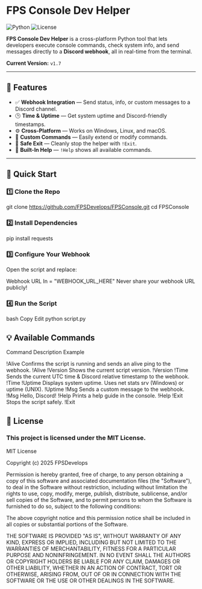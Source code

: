 # FPS Console Dev Helper

![Python](https://img.shields.io/badge/Python-3.x-blue.svg)
![License](https://img.shields.io/badge/License-MIT-green.svg)

**FPS Console Dev Helper** is a cross-platform Python tool that lets developers execute console commands, check system info, and send messages directly to a **Discord webhook**, all in real-time from the terminal.

**Current Version:** `v1.7`

---

## 📌 Features

- ✅ **Webhook Integration** — Send status, info, or custom messages to a Discord channel.
- 🕒 **Time & Uptime** — Get system uptime and Discord-friendly timestamps.
- ⚙️ **Cross-Platform** — Works on Windows, Linux, and macOS.
- 💬 **Custom Commands** — Easily extend or modify commands.
- 🛑 **Safe Exit** — Cleanly stop the helper with `!Exit`.
- 📖 **Built-In Help** — `!Help` shows all available commands.

---

## 🚀 Quick Start

### 1️⃣ Clone the Repo

git clone https://github.com/FPSDevelops/FPSConsole.git
cd FPSConsole

### 2️⃣ Install Dependencies

pip install requests

### 3️⃣ Configure Your Webhook

Open the script and replace:

Webhook URL In = "WEBHOOK_URL_HERE"
Never share your webhook URL publicly!

### 4️⃣ Run the Script
bash
Copy
Edit
python script.py

## 💡 Available Commands
Command	Description	Example

!Alive	Confirms the script is running and sends an alive ping to the webhook.	!Alive
!Version	Shows the current script version.	!Version
!Time	Sends the current UTC time & Discord relative timestamp to the webhook.	!Time
!Uptime	Displays system uptime. Uses net stats srv (Windows) or uptime (UNIX).	!Uptime
!Msg	Sends a custom message to the webhook.	!Msg Hello, Discord!
!Help	Prints a help guide in the console.	!Help
!Exit	Stops the script safely.	!Exit

## 📃 License
### This project is licensed under the MIT License.

MIT License

Copyright (c) 2025 FPSDevelops

Permission is hereby granted, free of charge, to any person obtaining a copy
of this software and associated documentation files (the "Software"), to deal
in the Software without restriction, including without limitation the rights
to use, copy, modify, merge, publish, distribute, sublicense, and/or sell
copies of the Software, and to permit persons to whom the Software is
furnished to do so, subject to the following conditions:

The above copyright notice and this permission notice shall be included in all
copies or substantial portions of the Software.

THE SOFTWARE IS PROVIDED "AS IS", WITHOUT WARRANTY OF ANY KIND, EXPRESS OR
IMPLIED, INCLUDING BUT NOT LIMITED TO THE WARRANTIES OF MERCHANTABILITY,
FITNESS FOR A PARTICULAR PURPOSE AND NONINFRINGEMENT. IN NO EVENT SHALL THE
AUTHORS OR COPYRIGHT HOLDERS BE LIABLE FOR ANY CLAIM, DAMAGES OR OTHER
LIABILITY, WHETHER IN AN ACTION OF CONTRACT, TORT OR OTHERWISE, ARISING FROM,
OUT OF OR IN CONNECTION WITH THE SOFTWARE OR THE USE OR OTHER DEALINGS IN THE
SOFTWARE.

